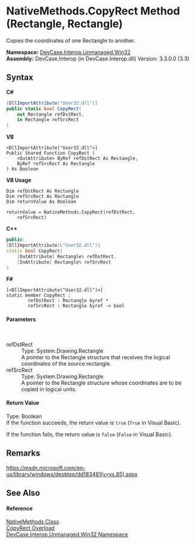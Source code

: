 # NativeMethods.CopyRect Method (Rectangle, Rectangle)
 

Copies the coordinates of one Rectangle to another.

**Namespace:**&nbsp;<a href="N_DevCase_Interop_Unmanaged_Win32">DevCase.Interop.Unmanaged.Win32</a><br />**Assembly:**&nbsp;DevCase.Interop (in DevCase.Interop.dll) Version: 3.3.0.0 (3.3)

## Syntax

**C#**<br />
``` C#
[DllImportAttribute("User32.dll")]
public static bool CopyRect(
	out Rectangle refDstRect,
	in Rectangle refSrcRect
)
```

**VB**<br />
``` VB
<DllImportAttribute("User32.dll">]
Public Shared Function CopyRect ( 
	<OutAttribute> ByRef refDstRect As Rectangle,
	ByRef refSrcRect As Rectangle
) As Boolean
```

**VB Usage**<br />
``` VB Usage
Dim refDstRect As Rectangle
Dim refSrcRect As Rectangle
Dim returnValue As Boolean

returnValue = NativeMethods.CopyRect(refDstRect, 
	refSrcRect)
```

**C++**<br />
``` C++
public:
[DllImportAttribute(L"User32.dll")]
static bool CopyRect(
	[OutAttribute] Rectangle% refDstRect, 
	[InAttribute] Rectangle% refSrcRect
)
```

**F#**<br />
``` F#
[<DllImportAttribute("User32.dll")>]
static member CopyRect : 
        refDstRect : Rectangle byref * 
        refSrcRect : Rectangle byref -> bool 

```


#### Parameters
&nbsp;<dl><dt>refDstRect</dt><dd>Type: System.Drawing.Rectangle<br />A pointer to the Rectangle structure that receives the logical coordinates of the source rectangle.</dd><dt>refSrcRect</dt><dd>Type: System.Drawing.Rectangle<br />A pointer to the Rectangle structure whose coordinates are to be copied in logical units.</dd></dl>

#### Return Value
Type: Boolean<br />If the function succeeds, the return value is `true` (`True` in Visual Basic). 

 If the function fails, the return value is `false` (`False` in Visual Basic).

## Remarks
<a href="https://msdn.microsoft.com/en-us/library/windows/desktop/dd183481(v=vs.85).aspx" target="_blank">https://msdn.microsoft.com/en-us/library/windows/desktop/dd183481(v=vs.85).aspx</a>

## See Also


#### Reference
<a href="T_DevCase_Interop_Unmanaged_Win32_NativeMethods">NativeMethods Class</a><br /><a href="Overload_DevCase_Interop_Unmanaged_Win32_NativeMethods_CopyRect">CopyRect Overload</a><br /><a href="N_DevCase_Interop_Unmanaged_Win32">DevCase.Interop.Unmanaged.Win32 Namespace</a><br />